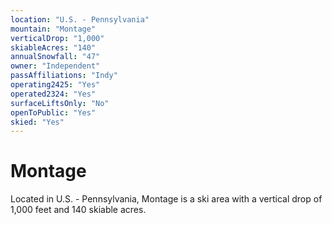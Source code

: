 ```yaml
---
location: "U.S. - Pennsylvania"
mountain: "Montage"
verticalDrop: "1,000"
skiableAcres: "140"
annualSnowfall: "47"
owner: "Independent"
passAffiliations: "Indy"
operating2425: "Yes"
operated2324: "Yes"
surfaceLiftsOnly: "No"
openToPublic: "Yes"
skied: "Yes"
---
```


# Montage

Located in U.S. - Pennsylvania, Montage is a ski area with a vertical drop of 1,000 feet and 140 skiable acres.